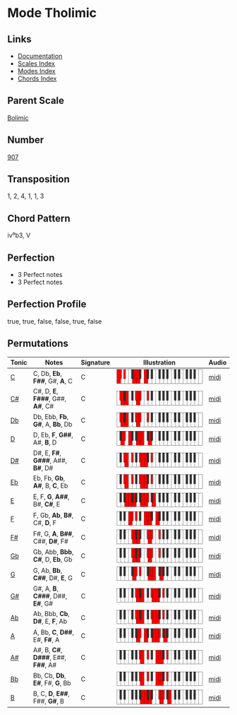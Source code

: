 # Mode Tholimic

## Links

- [Documentation](README.md)
- [Scales Index](Scales.md)
- [Modes Index](Modes.md)
- [Chords Index](Chords.md)

## Parent Scale

[Bolimic](ScaleBolimic.md)

## Number

[907](https://ianring.com/musictheory/scales/907)

## Transposition

1, 2, 4, 1, 1, 3

## Chord Pattern

iv⁰b3, V

## Perfection

- 3 Perfect notes
- 3 Perfect notes

## Perfection Profile

true, true, false, false, true, false

## Permutations

| Tonic | Notes | Signature | Illustration | Audio |
|-------|-------|-----------|--------------|-------|
| [C](ModeCNaturalTholimic.md) | C, Db, **Eb**, **F##**, G#, **A**, C | C | ![CNaturalTholimic](ModeCNaturalTholimic.png) | [midi](https://github.com/edipermadi/music/blob/main/docs/ModeCNaturalTholimic.mid?raw=true) |
| [C#](ModeCSharpTholimic.md) | C#, D, **E**, **F###**, G##, **A#**, C# | C | ![CSharpTholimic](ModeCSharpTholimic.png) | [midi](https://github.com/edipermadi/music/blob/main/docs/ModeCSharpTholimic.mid?raw=true) |
| [Db](ModeDFlatTholimic.md) | Db, Ebb, **Fb**, **G#**, A, **Bb**, Db | C | ![DFlatTholimic](ModeDFlatTholimic.png) | [midi](https://github.com/edipermadi/music/blob/main/docs/ModeDFlatTholimic.mid?raw=true) |
| [D](ModeDNaturalTholimic.md) | D, Eb, **F**, **G##**, A#, **B**, D | C | ![DNaturalTholimic](ModeDNaturalTholimic.png) | [midi](https://github.com/edipermadi/music/blob/main/docs/ModeDNaturalTholimic.mid?raw=true) |
| [D#](ModeDSharpTholimic.md) | D#, E, **F#**, **G###**, A##, **B#**, D# | C | ![DSharpTholimic](ModeDSharpTholimic.png) | [midi](https://github.com/edipermadi/music/blob/main/docs/ModeDSharpTholimic.mid?raw=true) |
| [Eb](ModeEFlatTholimic.md) | Eb, Fb, **Gb**, **A#**, B, **C**, Eb | C | ![EFlatTholimic](ModeEFlatTholimic.png) | [midi](https://github.com/edipermadi/music/blob/main/docs/ModeEFlatTholimic.mid?raw=true) |
| [E](ModeENaturalTholimic.md) | E, F, **G**, **A##**, B#, **C#**, E | C | ![ENaturalTholimic](ModeENaturalTholimic.png) | [midi](https://github.com/edipermadi/music/blob/main/docs/ModeENaturalTholimic.mid?raw=true) |
| [F](ModeFNaturalTholimic.md) | F, Gb, **Ab**, **B#**, C#, **D**, F | C | ![FNaturalTholimic](ModeFNaturalTholimic.png) | [midi](https://github.com/edipermadi/music/blob/main/docs/ModeFNaturalTholimic.mid?raw=true) |
| [F#](ModeFSharpTholimic.md) | F#, G, **A**, **B##**, C##, **D#**, F# | C | ![FSharpTholimic](ModeFSharpTholimic.png) | [midi](https://github.com/edipermadi/music/blob/main/docs/ModeFSharpTholimic.mid?raw=true) |
| [Gb](ModeGFlatTholimic.md) | Gb, Abb, **Bbb**, **C#**, D, **Eb**, Gb | C | ![GFlatTholimic](ModeGFlatTholimic.png) | [midi](https://github.com/edipermadi/music/blob/main/docs/ModeGFlatTholimic.mid?raw=true) |
| [G](ModeGNaturalTholimic.md) | G, Ab, **Bb**, **C##**, D#, **E**, G | C | ![GNaturalTholimic](ModeGNaturalTholimic.png) | [midi](https://github.com/edipermadi/music/blob/main/docs/ModeGNaturalTholimic.mid?raw=true) |
| [G#](ModeGSharpTholimic.md) | G#, A, **B**, **C###**, D##, **E#**, G# | C | ![GSharpTholimic](ModeGSharpTholimic.png) | [midi](https://github.com/edipermadi/music/blob/main/docs/ModeGSharpTholimic.mid?raw=true) |
| [Ab](ModeAFlatTholimic.md) | Ab, Bbb, **Cb**, **D#**, E, **F**, Ab | C | ![AFlatTholimic](ModeAFlatTholimic.png) | [midi](https://github.com/edipermadi/music/blob/main/docs/ModeAFlatTholimic.mid?raw=true) |
| [A](ModeANaturalTholimic.md) | A, Bb, **C**, **D##**, E#, **F#**, A | C | ![ANaturalTholimic](ModeANaturalTholimic.png) | [midi](https://github.com/edipermadi/music/blob/main/docs/ModeANaturalTholimic.mid?raw=true) |
| [A#](ModeASharpTholimic.md) | A#, B, **C#**, **D###**, E##, **F##**, A# | C | ![ASharpTholimic](ModeASharpTholimic.png) | [midi](https://github.com/edipermadi/music/blob/main/docs/ModeASharpTholimic.mid?raw=true) |
| [Bb](ModeBFlatTholimic.md) | Bb, Cb, **Db**, **E#**, F#, **G**, Bb | C | ![BFlatTholimic](ModeBFlatTholimic.png) | [midi](https://github.com/edipermadi/music/blob/main/docs/ModeBFlatTholimic.mid?raw=true) |
| [B](ModeBNaturalTholimic.md) | B, C, **D**, **E##**, F##, **G#**, B | C | ![BNaturalTholimic](ModeBNaturalTholimic.png) | [midi](https://github.com/edipermadi/music/blob/main/docs/ModeBNaturalTholimic.mid?raw=true) |
